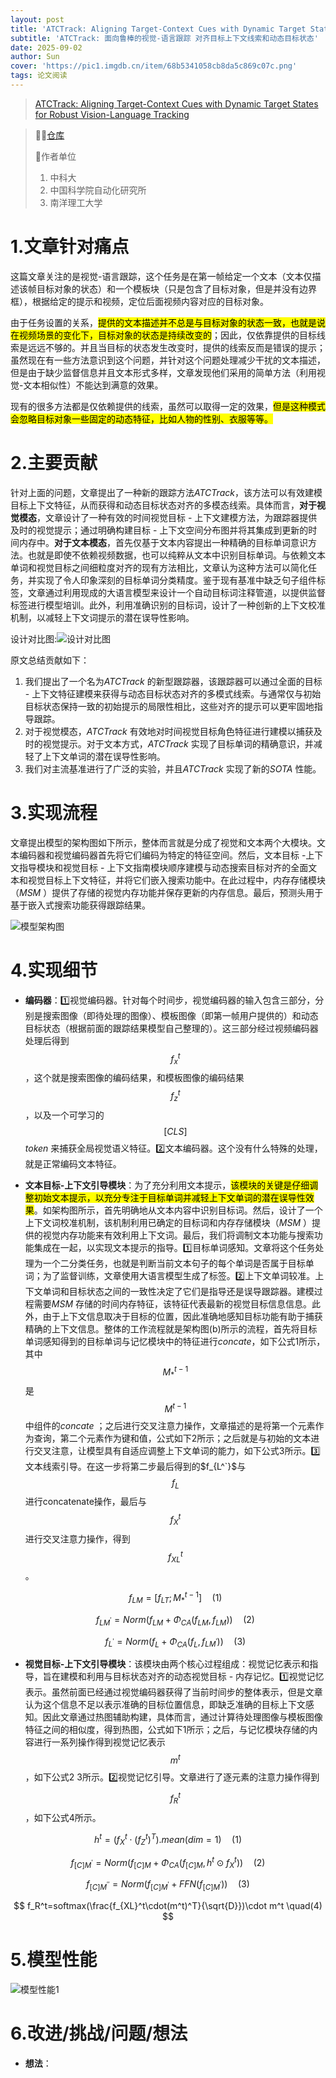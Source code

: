 ```yaml
---
layout: post
title: 'ATCTrack: Aligning Target-Context Cues with Dynamic Target States for Robust Vision-Language Tracking ICCV2025😊'
subtitle: 'ATCTrack: 面向鲁棒的视觉-语言跟踪 对齐目标上下文线索和动态目标状态'
date: 2025-09-02
author: Sun
cover: 'https://pic1.imgdb.cn/item/68b5341058cb8da5c869c07c.png'
tags: 论文阅读
---
```


> [ATCTrack: Aligning Target-Context Cues with Dynamic Target States for Robust Vision-Language Tracking](https://arxiv.org/abs/2507.19875)

> 💐💐[仓库](https://github.com/XiaokunFeng/ATCTrack)
> 
> 📌作者单位
> 
> 1. 中科大
> 2. 中国科学院自动化研究所
> 3. 南洋理工大学

# 1.文章针对痛点

这篇文章关注的是视觉-语言跟踪，这个任务是在第一帧给定一个文本（文本仅描述该帧目标对象的状态）和一个模板块（只是包含了目标对象，但是并没有边界框），根据给定的提示和视频，定位后面视频内容对应的目标对象。

由于任务设置的关系，<mark>提供的文本描述并不总是与目标对象的状态一致，也就是说在视频场景的变化下，目标对象的状态是持续改变的</mark>；因此，仅依靠提供的目标线索是远远不够的。并且当目标的状态发生改变时，提供的线索反而是错误的提示；虽然现在有一些方法意识到这个问题，并针对这个问题处理减少干扰的文本描述，但是由于缺少监督信息并且文本形式多样，文章发现他们采用的简单方法（利用视觉-文本相似性）不能达到满意的效果。

现有的很多方法都是仅依赖提供的线索，虽然可以取得一定的效果，<mark>但是这种模式会忽略目标对象一些固定的动态特征，比如人物的性别、衣服等等。</mark>

# 2.主要贡献

针对上面的问题，文章提出了一种新的跟踪方法*ATCTrack*，该方法可以有效建模目标上下文特征，从而获得和动态目标状态对齐的多模态线索。具体而言，**对于视觉模态**，文章设计了一种有效的时间视觉目标 - 上下文建模方法，为跟踪器提供及时的视觉提示；通过明确构建目标 - 上下文空间分布图并将其集成到更新的时间内存中。**对于文本模态**，首先仅基于文本内容提出一种精确的目标单词意识方法。也就是即使不依赖视频数据，也可以纯粹从文本中识别目标单词。与依赖文本单词和视觉目标之间细粒度对齐的现有方法相比，文章认为这种方法可以简化任务，并实现了令人印象深刻的目标单词分类精度。鉴于现有基准中缺乏句子组件标签，文章通过利用现成的大语言模型来设计一个自动目标词注释管道，以提供监督标签进行模型培训。此外，利用准确识别的目标词，设计了一种创新的上下文校准机制，以减轻上下文词提示的潜在误导性影响。

设计对比图:![设计对比图](https://pic1.imgdb.cn/item/68b5391758cb8da5c869ec98.png)

原文总结贡献如下：

1. 我们提出了一个名为*ATCTrack* 的新型跟踪器，该跟踪器可以通过全面的目标 - 上下文特征建模来获得与动态目标状态对齐的多模式线索。与通常仅与初始目标状态保持一致的初始提示的局限性相比，这些对齐的提示可以更牢固地指导跟踪。
2. 对于视觉模态，*ATCTrack* 有效地对时间视觉目标角色特征进行建模以捕获及时的视觉提示。对于文本方式，*ATCTrack* 实现了目标单词的精确意识，并减轻了上下文单词的潜在误导性影响。
3. 我们对主流基准进行了广泛的实验，并且*ATCTrack* 实现了新的*SOTA* 性能。

# 3.实现流程

文章提出模型的架构图如下所示，整体而言就是分成了视觉和文本两个大模块。文本编码器和视觉编码器首先将它们编码为特定的特征空间。然后，文本目标 -上下文指导模块和视觉目标 - 上下文指南模块顺序建模与动态搜索目标对齐的全面文本和视觉目标上下文特征，并将它们嵌入搜索功能中。在此过程中，内存存储模块（*MSM* ）提供了存储的视觉内存功能并保存更新的内存信息。最后，预测头用于基于嵌入式搜索功能获得跟踪结果。

![模型架构图](https://pic1.imgdb.cn/item/68b53eff58cb8da5c86a29d2.png)

# 4.实现细节

* **编码器**：1️⃣视觉编码器。针对每个时间步，视觉编码器的输入包含三部分，分别是搜索图像（即待处理的图像）、模板图像（即第一帧用户提供的）和动态目标状态（根据前面的跟踪结果模型自己整理的）。这三部分经过视频编码器处理后得到$$f_x^t$$，这个就是搜索图像的编码结果，和模板图像的编码结果$$f_z^t$$，以及一个可学习的$$[CLS]$$ *token* 来捕获全局视觉语义特征。2️⃣文本编码器。这个没有什么特殊的处理，就是正常编码文本特征。
* **文本目标-上下文引导模块**：为了充分利用文本提示，<mark>该模块的关键是仔细调整初始文本提示，以充分专注于目标单词并减轻上下文单词的潜在误导性效果</mark>。如架构图所示，首先明确地从文本内容中识别目标词。然后，设计了一个上下文词校准机制，该机制利用已确定的目标词和内存存储模块（*MSM* ）提供的视觉内存功能来有效利用上下文词。最后，我们将调制文本功能与搜索功能集成在一起，以实现文本提示的指导。1️⃣目标单词感知。文章将这个任务处理为一个二分类任务，也就是判断当前文本句子的每个单词是否属于目标单词；为了监督训练，文章使用大语言模型生成了标签。2️⃣上下文单词较准。上下文单词和目标状态之间的一致性决定了它们是指导还是误导跟踪器。建模过程需要*MSM* 存储的时间内存特征，该特征代表最新的视觉目标信息信息。此外，由于上下文信息取决于目标的位置，因此准确地感知目标功能有助于捕获精确的上下文信息。整体的工作流程就是架构图(b)所示的流程，首先将目标单词感知得到的目标单词与记忆模块中的特征进行*concate*，如下公式1所示，其中$$M_*^{t-1}$$是$$M^{t-1}$$中组件的*concate* ；之后进行交叉注意力操作，文章描述的是将第一个元素作为查询，第二个元素作为键和值，公式如下2所示；之后就是与初始的文本进行交叉注意，让模型具有自适应调整上下文单词的能力，如下公式3所示。3️⃣文本线索引导。在这一步将第二步最后得到的$f_{L^`}$与$$f_L$$进行concatenate操作，最后与$$f_X^t$$进行交叉注意力操作，得到$$f_{XL}^t$$。
  
  $$
  f_{LM}=[f_{LT};M_{*}^{t-1}]	\quad(1)
  $$
  
  $$
  f_{LM^{\prime}}=Norm(f_{LM}+\Phi_{CA}(f_{LM},f_{LM}))	\quad(2)
  $$
  
  $$
  f_{L^{\prime}}=Norm(f_{L}+\Phi_{CA}(f_{L},f_{LM^{\prime}}))	\quad(3)
  $$
* **视觉目标-上下文引导模块**：该模块由两个核心过程组成：视觉记忆表示和指导，旨在建模和利用与目标状态对齐的动态视觉目标 - 内存记忆。1️⃣视觉记忆表示。虽然前面已经通过视觉编码器获得了当前时间步的整体表示，但是文章认为这个信息不足以表示准确的目标位置信息，即缺乏准确的目标上下文感知。因此文章通过热图辅助构建，具体而言，通过计算待处理图像与模板图像特征之间的相似度，得到热图，公式如下1所示；之后，与记忆模块存储的内容进行一系列操作得到视觉记忆表示$$m^t$$，如下公式2 3所示。2️⃣视觉记忆引导。文章进行了逐元素的注意力操作得到$$f_R^t$$，如下公式4所示。

$$
h^t=(f_X^t\cdot(f_Z^t)^T).mean(dim=1)	\quad(1)
$$

$$
f_{[C]M^{\prime}}=Norm(f_{[C]M}+\Phi_{CA}(f_{[C]M},h^t\odot f_X^t))	\quad(2)
$$

$$
f_{[C]M^{\prime\prime}}=Norm(f_{[C]M^{\prime}}+FFN(f_{[C]M^{\prime}}))	\quad(3)
$$

$$
f_R^t=softmax(\frac{f_{XL}^t\cdot(m^t)^T}{\sqrt{D}})\cdot m^t \quad(4)
$$


# 5.模型性能

![模型性能1](https://pic1.imgdb.cn/item/68b65c9358cb8da5c86e9755.png)

# 6.改进/挑战/问题/想法

* **想法**：

